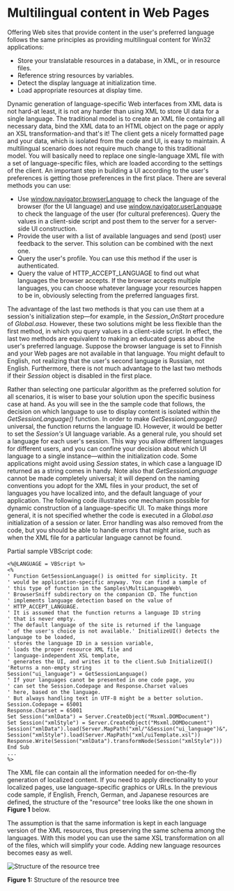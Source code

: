 

# Multilingual content in Web Pages

Offering Web sites that provide content in the user's preferred language follows the same principles as providing multilingual content for Win32 applications:

-   Store your translatable resources in a database, in XML, or in resource files.
-   Reference string resources by variables.
-   Detect the display language at initialization time.
-   Load appropriate resources at display time.

Dynamic generation of language-specific Web interfaces from XML data is not hard-at least, it is not any harder than using XML to store UI data for a single language. The traditional model is to create an XML file containing all necessary data, bind the XML data to an HTML object on the page or apply an XSL transformation-and that's it! The client gets a nicely formatted page and your data, which is isolated from the code and UI, is easy to maintain. A multilingual scenario does not require much change to this traditional model. You will basically need to replace one single-language XML file with a set of language-specific files, which are loaded according to the settings of the client. An important step in building a UI according to the user's preferences is getting those preferences in the first place. There are several methods you can use:

-   Use [window.navigator.browserLanguage](https://msdn.microsoft.com/en-us/library/ms533542.aspx) to check the language of the browser (for the UI language) and use [window.navigator.userLanguage](https://msdn.microsoft.com/en-us/library/aa918377.aspx) to check the language of the user (for cultural preferences). Query the values in a client-side script and post them to the server for a server-side UI construction.
-   Provide the user with a list of available languages and send (post) user feedback to the server. This solution can be combined with the next one.
-   Query the user's profile. You can use this method if the user is authenticated.
-   Query the value of HTTP\_ACCEPT\_LANGUAGE to find out what languages the browser accepts. If the browser accepts multiple languages, you can choose whatever language your resources happen to be in, obviously selecting from the preferred languages first.

The advantage of the last two methods is that you can use them at a session's initialization step—for example, in the *Session\_OnStart* procedure of *Global.asa.* However, these two solutions might be less flexible than the first method, in which you query values in a client-side script. In effect, the last two methods are equivalent to making an educated guess about the user's preferred language. Suppose the browser language is set to Finnish and your Web pages are not available in that language. You might default to English, not realizing that the user's second language is Russian, not English. Furthermore, there is not much advantage to the last two methods if their *Session* object is disabled in the first place.

Rather than selecting one particular algorithm as the preferred solution for all scenarios, it is wiser to base your solution upon the specific business case at hand. As you will see in the the sample code that follows, the decision on which language to use to display content is isolated within the *GetSessionLanguage()* function. In order to make *GetSessionLanguage()* universal, the function returns the language ID. However, it would be better to set the *Session's* UI language variable. As a general rule, you should set a language for each user's session. This way you allow different languages for different users, and you can confine your decision about which UI language to a single instance—within the initialization code. Some applications might avoid using *Session* states, in which case a language ID returned as a string comes in handy. Note also that *GetSessionLanguage* cannot be made completely universal; it will depend on the naming conventions you adopt for the XML files in your product, the set of languages you have localized into, and the default language of your application. The following code illustrates one mechanism possible for dynamic construction of a language-specific UI. To make things more general, it is not specified whether the code is executed in a *Global.asa* initialization of a session or later. Error handling was also removed from the code, but you should be able to handle errors that might arise, such as when the XML file for a particular language cannot be found.

Partial sample VBScript code:

```
<%@LANGUAGE = VBScript %>
<%
' Function GetSessionLanguage() is omitted for simplicity. It
' would be application-specific anyway. You can find a sample of
' this type of function in the Samples\MultiLanguageWeb\
' BrowserSniff subdirectory on the companion CD. The function
' implements language detection based on the value of
' HTTP_ACCEPT_LANGUAGE.
' It is assumed that the function returns a language ID string
' that is never empty.
' The default language of the site is returned if the language
' of the user's choice is not available.' InitializeUI() detects the language to be loaded,
' stores the language ID in a session variable,
' loads the proper resource XML file and
' language-independent XSL template,
' generates the UI, and writes it to the client.Sub InitializeUI()
'Returns a non-empty string
Session("ui_language") = GetSessionLanguage()
' If your languages canot be presented in one code page, you
' can set the Session.Codepage and Response.Charset values
' here, based on the language.
' But always handling text in UTF-8 might be a better solution.
Session.Codepage = 65001
Response.Charset = 65001
Set Session("xmlData") = Server.CreateObject("Msxml.DOMDocument")
Set Session("xmlStyle") = Server.CreateObject("Msxml.DOMDocument")
Session("xmlData").load(Server.MapPath("xml/"&Session("ui_language")&"/uiRes.xml"))
Session("xmlStyle").load(Server.MapPath("xml/uiTemplate.xsl"))
Response.Write(Session("xmlData").transformNode(Session("xmlStyle")))
End Sub
...
%>
```

The XML file can contain all the information needed for on-the-fly generation of localized content. If you need to apply directionality to your localized pages, use language-specific graphics or URLs. In the previous code sample, if English, French, German, and Japanese resources are defined, the structure of the "resource" tree looks like the one shown in **Figure 1** below.

The assumption is that the same information is kept in each language version of the XML resources, thus preserving the same schema among the languages. With this model you can use the same XSL transformation on all of the files, which will simplify your code. Adding new language resources becomes easy as well.

![Structure of the resource tree](/media/hubs/globalization/IC856183.png "Structure of the resource tree")

**Figure 1:** Structure of the resource tree


